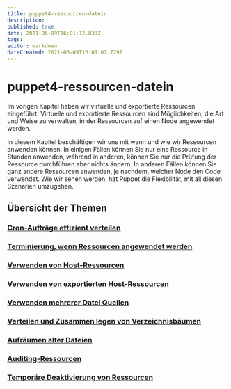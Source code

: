 ```yaml
---
title: puppet4-ressourcen-datein
description: 
published: true
date: 2021-06-09T16:01:12.833Z
tags: 
editor: markdown
dateCreated: 2021-06-09T16:01:07.729Z
---
```


# puppet4-ressourcen-datein

Im vorigen Kapitel haben wir virtuelle und exportierte Ressourcen eingeführt. Virtuelle und exportierte Ressourcen sind Möglichkeiten, die Art und Weise zu verwalten, in der Ressourcen auf einen Node angewendet werden.

In diesem Kapitel beschäftigen wir uns mit wann und wie wir Ressourcen anwenden können. In einigen Fällen können Sie nur eine Ressource in Stunden anwenden, während in anderen, können Sie nur die Prüfung der Ressource durchführen aber nichts ändern. In anderen Fällen können Sie ganz andere Ressourcen anwenden, je nachdem, welcher Node den Code verwendet. Wie wir sehen werden, hat Puppet die Flexibilität, mit all diesen Szenarien umzugehen.

## Übersicht der Themen

### [Cron-Aufträge effizient verteilen](../puppet/puppet4-ressourcen-datein-cron)

### [Terminierung, wenn Ressourcen angewendet werden](../puppet/puppet4-ressourcen-datein-term)

### [Verwenden von Host-Ressourcen](../puppet/puppet4-ressourcen-datein-host)

### [Verwenden von exportierten Host-Ressourcen](../puppet/puppet4-ressourcen-datein-export)

### [Verwenden mehrerer Datei Quellen](../puppet/puppet4-ressourcen-datein-multi-datei-quellen)

### [Verteilen und Zusammen legen von Verzeichnisbäumen](../puppet/puppet4-ressourcen-datein-verteilen-merging)

### [Aufräumen alter Dateien](../puppet/puppet4-ressourcen-datein-aufraumen)

### [Auditing-Ressourcen](../puppet/puppet4-ressourcen-datein-auditing)

### [Temporäre Deaktivierung von Ressourcen](../puppet/puppet4-ressourcen-datein-temp-ressourcen)
